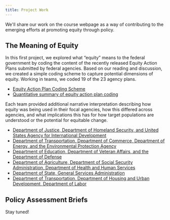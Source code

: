 ```yaml
---
title: Project Work
---
```


We'll share our work on the course webpage as a way of contributing to the emerging efforts at promoting equity through policy.

## The Meaning of Equity

In this first project, we explored what “equity” means to the federal government by coding the content of the recently released Equity Action Plans submitted by federal agencies. Based on our reading and discussion, we created a simple coding scheme to capture potential dimensions of equity. Working in teams, we coded 19 of the 23 agency plans. 

* [Equity Action Plan Coding Scheme](https://docs.google.com/spreadsheets/d/1Bqvt42UJBZLTUYRIZ7uzHCYXJfFvbKiZ94B6GEmZIxU/edit?usp=sharing)
* [Quantitative summary of equity action plan coding](../materials/equity_action_plans/)

Each team provided additional narrative interpretation describing how equity was being used in their focal agencies, how this differed across agencies, and what implications this has for how target populations are understood or the potential for equitable change.

* [Department of Justice, Department of Homeland Security, and United States Agency for International Development](../materials/doj_dhs_usaid.pdf)
* [Department of Transportation, Department of Commerce, Department of Energy, and the Environmental Protection Agency](../materials/dot_doc_doe_epa.pdf)
* [Department of Education, Department of Veteran Affairs, and the Department of Defense](../materials/doe_va_dod.pdf)
* [Department of Agriculture, Department of Social Security Administration, Department of Health and Human Services](../materials/doa_ssa_hhs.pdf)
* [Department of State, General Services Administration](../materials/dos_gsa.pdf)
* [Department of Transportation, Department of Housing and Urban Development, Department of Labor](../materials/dot_hud_dol.pdf)


## Policy Assessment Briefs

Stay tuned!
